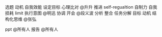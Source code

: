 选题 动机 自我效能 设定目标 心理比对 @升升推进 self-regualtion 自制力 自我损耗 limit 执行意图 @明迅协调 开会 @段义波分析 整合  任务分解  目标 动机 结构化思维 @张弘

ppt @所有人
报告 @所有人




